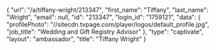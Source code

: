 {
    "url": "\/a\/tiffany-wright\/213347",
    "first_name": "Tiffany",
    "last_name": "Wright",
    "email": null,
    "id": "213347",
    "login_id": "1759121",
    "data": {
        "profilePhoto": "\/\/sitecdn.tvpage.com\/player\/logos\/default_profile.jpg",
        "job_title": "Wedding and Gift Registry Advisor"
    },
    "type": "captivate",
    "layout": "ambassador",
    "title": "Tiffany Wright"
}